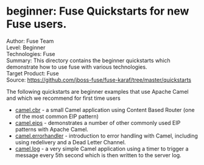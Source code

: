 beginner: Fuse Quickstarts for new Fuse users.
======================================================
Author: Fuse Team  
Level: Beginner  
Technologies: Fuse  
Summary: This directory contains the beginner quickstarts which demonstrate how to use fuse with various technologies.  
Target Product: Fuse  
Source: <https://github.com/jboss-fuse/fuse-karaf/tree/master/quickstarts>  

The following quickstarts are beginner examples that use Apache Camel and which we recommend for first time users

* [camel.cbr](camel-cbr) - a small Camel application using Content Based Router (one of the most common EIP pattern)
* [camel.eips](camel-eips) - demonstrates a number of other commonly used EIP patterns with Apache Camel.
* [camel.errorhandler](camel-errorhandler) - introduction to error handling with Camel, including using redelivery and a Dead Letter Channel.
* [camel.log](camel-log) - a very simple Camel application using a timer to trigger a message every 5th second which is then written to the server log.